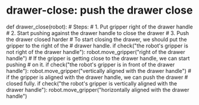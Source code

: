

# drawer-close: push the drawer close
def drawer_close(robot):
    # Steps:
    #  1. Put gripper right of the drawer handle
    #  2. Start pushing against the drawer handle to close the drawer
    #  3. Push the drawer closed harder
    # To start closing the drawer, we should put the gripper to the right of the
    # drawer handle.
    if check("the robot's gripper is not right of the drawer handle"):
        robot.move_gripper("right of the drawer handle")
    # If the gripper is getting close to the drawer handle, we can start pushing
    # on it.
    if check("the robot's gripper is in front of the drawer handle"):
        robot.move_gripper("vertically aligned with the drawer handle")
    # if the gripper is aligned with the drawer handle, we can push the drawer
    # closed fully.
    if check("the robot's gripper is vertically aligned with the drawer handle"):
        robot.move_gripper("horizontally aligned with the drawer handle")